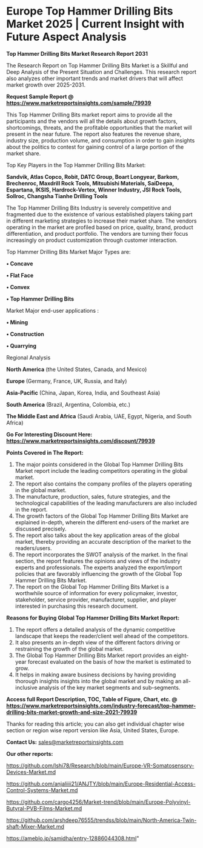 # Europe Top Hammer Drilling Bits Market 2025 | Current Insight with Future Aspect Analysis

<strong>Top Hammer Drilling Bits Market Research Report 2031</strong>

The Research Report on Top Hammer Drilling Bits Market is a Skillful and Deep Analysis of the Present Situation and Challenges. This research report also analyzes other important trends and market drivers that will affect market growth over 2025-2031.

<strong>Request Sample Report @ <a href=https://www.marketreportsinsights.com/sample/79939>https://www.marketreportsinsights.com/sample/79939</a></strong>

This Top Hammer Drilling Bits market report aims to provide all the participants and the vendors will all the details about growth factors, shortcomings, threats, and the profitable opportunities that the market will present in the near future. The report also features the revenue share, industry size, production volume, and consumption in order to gain insights about the politics to contest for gaining control of a large portion of the market share.

Top Key Players in the Top Hammer Drilling Bits Market:

<strong>Sandvik, Atlas Copco, Robit, DATC Group, Boart Longyear, Barkom, Brechenroc, Maxdrill Rock Tools, Mitsubishi Materials, SaiDeepa, Espartana, IKSIS, Hardrock-Vertex, Winner Industry, JSI Rock Tools, Sollroc, Changsha Tianhe Drilling Tools</strong>

The Top Hammer Drilling Bits Industry is severely competitive and fragmented due to the existence of various established players taking part in different marketing strategies to increase their market share. The vendors operating in the market are profiled based on price, quality, brand, product differentiation, and product portfolio. The vendors are turning their focus increasingly on product customization through customer interaction.

Top Hammer Drilling Bits Market Major Types are:

<strong>• Concave

• Flat Face

• Convex

• Top Hammer Drilling Bits</strong>

Market Major end-user applications :

<strong>• Mining

• Construction

• Quarrying</strong>

Regional Analysis

</u><strong><b>North America</b></strong> (the United States, Canada, and Mexico)

<strong><b>Europe </b></strong>(Germany, France, UK, Russia, and Italy)

<strong><b>Asia-Pacific</b></strong> (China, Japan, Korea, India, and Southeast Asia)

<strong><b>South America</b></strong> (Brazil, Argentina, Colombia, etc.)

<strong><b>The Middle East and Africa</b></strong> (Saudi Arabia, UAE, Egypt, Nigeria, and South Africa)

<strong>Go For Interesting Discount Here: <a href=https://www.marketreportsinsights.com/discount/79939>https://www.marketreportsinsights.com/discount/79939</a></strong>

<strong>Points Covered in The Report:</strong>
<ol>
  <li>The major points considered in the Global Top Hammer Drilling Bits Market report include the leading competitors operating in the global market.</li>
  <li>The report also contains the company profiles of the players operating in the global market.</li>
  <li>The manufacture, production, sales, future strategies, and the technological capabilities of the leading manufacturers are also included in the report.</li>
  <li>The growth factors of the Global Top Hammer Drilling Bits Market are explained in-depth, wherein the different end-users of the market are discussed precisely.</li>
  <li>The report also talks about the key application areas of the global market, thereby providing an accurate description of the market to the readers/users.</li>
  <li>The report incorporates the SWOT analysis of the market. In the final section, the report features the opinions and views of the industry experts and professionals. The experts analyzed the export/import policies that are favorably influencing the growth of the Global Top Hammer Drilling Bits Market.</li>
  <li>The report on the Global Top Hammer Drilling Bits Market is a worthwhile source of information for every policymaker, investor, stakeholder, service provider, manufacturer, supplier, and player interested in purchasing this research document.</li>
</ol>
<strong>Reasons for Buying Global Top Hammer Drilling Bits Market Report:</strong>

<ol>
  <li>The report offers a detailed analysis of the dynamic competitive landscape that keeps the reader/client well ahead of the competitors.</li>
  <li>It also presents an in-depth view of the different factors driving or restraining the growth of the global market.</li>
  <li>The Global Top Hammer Drilling Bits Market report provides an eight-year forecast evaluated on the basis of how the market is estimated to grow.</li>
  <li>It helps in making aware business decisions by having providing thorough insights insights into the global market and by making an all-inclusive analysis of the key market segments and sub-segments.</li>
</ol>
<strong>Access full Report Description, TOC, Table of Figure, Chart, etc. @ <a href=https://www.marketreportsinsights.com/industry-forecast/top-hammer-drilling-bits-market-growth-and-size-2021-79939>https://www.marketreportsinsights.com/industry-forecast/top-hammer-drilling-bits-market-growth-and-size-2021-79939</a></strong>


Thanks for reading this article; you can also get individual chapter wise section or region wise report version like Asia, United States, Europe.

<strong>Contact Us:</strong>
sales@marketreportsinsights.com

<strong>Our other reports:</strong>

<a href=https://github.com/Ishi78/Research/blob/main/Europe-VR-Somatosensory-Devices-Market.md>https://github.com/Ishi78/Research/blob/main/Europe-VR-Somatosensory-Devices-Market.md</a>

<a href=https://github.com/anjaliiii21/ANJTY/blob/main/Europe-Residential-Access-Control-Systems-Market.md>https://github.com/anjaliiii21/ANJTY/blob/main/Europe-Residential-Access-Control-Systems-Market.md</a>

<a href=https://github.com/cargo4256/Market-trend/blob/main/Europe-Polyvinyl-Butyral-PVB-Films-Market.md>https://github.com/cargo4256/Market-trend/blob/main/Europe-Polyvinyl-Butyral-PVB-Films-Market.md</a>

<a href=https://github.com/arshdeep76555/trendss/blob/main/North-America-Twin-shaft-Mixer-Market.md>https://github.com/arshdeep76555/trendss/blob/main/North-America-Twin-shaft-Mixer-Market.md</a>

<a href=https://ameblo.jp/samidha/entry-12886044308.html>https://ameblo.jp/samidha/entry-12886044308.html</a>"
